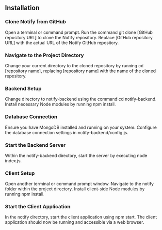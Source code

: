 ## Installation

### Clone Notify from GitHub

Open a terminal or command prompt.
Run the command git clone [GitHub repository URL] to clone the Notify repository. Replace [GitHub repository URL] with the actual URL of the Notify GitHub repository.

### Navigate to the Project Directory

Change your current directory to the cloned repository by running cd [repository name], replacing [repository name] with the name of the cloned repository.

### Backend Setup

Change directory to notify-backend using the command cd notify-backend.
Install necessary Node modules by running npm install.

### Database Connection

Ensure you have MongoDB installed and running on your system.
Configure the database connection settings in notify-backend/config.js.

### Start the Backend Server

Within the notify-backend directory, start the server by executing node index.js.

### Client Setup

Open another terminal or command prompt window.
Navigate to the notify folder within the project directory.
Install client-side Node modules by running npm install.

### Start the Client Application

In the notify directory, start the client application using npm start.
The client application should now be running and accessible via a web browser.
